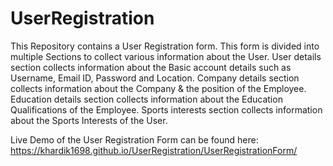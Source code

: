 # UserRegistration
This Repository contains a User Registration form.
This form is divided into multiple Sections to collect various information about the User.
User details section collects information about the Basic account details such as Username, Email ID, Password and Location.
Company details section collects information about the Company & the position of the Employee.
Education details section collects information about the Education Qualifications of the Employee.
Sports interests section collects information about the Sports Interests of the User.

Live Demo of the User Registration Form can be found here:
https://khardik1698.github.io/UserRegistration/UserRegistrationForm/
